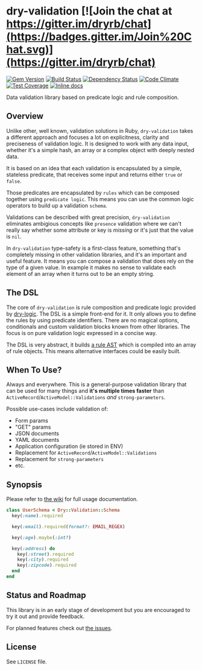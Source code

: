 [gem]: https://rubygems.org/gems/dry-validation
[travis]: https://travis-ci.org/dryrb/dry-validation
[gemnasium]: https://gemnasium.com/dryrb/dry-validation
[codeclimate]: https://codeclimate.com/github/dryrb/dry-validation
[coveralls]: https://coveralls.io/r/dryrb/dry-validation
[inchpages]: http://inch-ci.org/github/dryrb/dry-validation

# dry-validation [![Join the chat at https://gitter.im/dryrb/chat](https://badges.gitter.im/Join%20Chat.svg)](https://gitter.im/dryrb/chat)

[![Gem Version](https://badge.fury.io/rb/dry-validation.svg)][gem]
[![Build Status](https://travis-ci.org/dryrb/dry-validation.svg?branch=master)][travis]
[![Dependency Status](https://gemnasium.com/dryrb/dry-validation.svg)][gemnasium]
[![Code Climate](https://codeclimate.com/github/dryrb/dry-validation/badges/gpa.svg)][codeclimate]
[![Test Coverage](https://codeclimate.com/github/dryrb/dry-validation/badges/coverage.svg)][codeclimate]
[![Inline docs](http://inch-ci.org/github/dryrb/dry-validation.svg?branch=master)][inchpages]

Data validation library based on predicate logic and rule composition.

## Overview

Unlike other, well known, validation solutions in Ruby, `dry-validation` takes
a different approach and focuses a lot on explicitness, clarity and preciseness
of validation logic. It is designed to work with any data input, whether it's a
simple hash, an array or a complex object with deeply nested data.

It is based on an idea that each validation is encapsulated by a simple,
stateless predicate, that receives some input and returns either `true` or `false`.

Those predicates are encapsulated by `rules` which can be composed together using
`predicate logic`. This means you can use the common logic operators to build up
a validation `schema`.

Validations can be described with great precision, `dry-validation` eliminates
ambigious concepts like `presence` validation where we can't really say whether
some attribute or key is *missing* or it's just that the value is `nil`.

In `dry-validation` type-safety is a first-class feature, something that's completely
missing in other validation libraries, and it's an important and useful feature. It
means you can compose a validation that does rely on the type of a given value. In
example it makes no sense to validate each element of an array when it turns out to
be an empty string.

## The DSL

The core of `dry-validation` is rule composition and predicate logic provided by
[dry-logic](https://github.com/dryrb/dry-logic). The DSL is a simple front-end
for it. It only allows you to define the rules by using predicate identifiers.
There are no magical options, conditionals and custom validation blocks known from
other libraries. The focus is on pure validation logic expressed in a concise way.

The DSL is very abstract, it builds [a rule AST](https://github.com/dryrb/dry-validation/wiki/Rule-AST)
which is compiled into an array of rule objects. This means alternative interfaces could
be easily built.

## When To Use?

Always and everywhere. This is a general-purpose validation library that can be used for many things and **it's multiple times faster** than `ActiveRecord`/`ActiveModel::Validations` *and* `strong-parameters`.

Possible use-cases include validation of:

* Form params
* "GET" params
* JSON documents
* YAML documents
* Application configuration (ie stored in ENV)
* Replacement for `ActiveRecord`/`ActiveModel::Validations`
* Replacement for `strong-parameters`
* etc.

## Synopsis

Please refer to [the wiki](https://github.com/dryrb/dry-validation/wiki) for full usage documentation.

``` ruby
class UserSchema < Dry::Validation::Schema
  key(:name).required

  key(:email).required(format?: EMAIL_REGEX)

  key(:age).maybe(:int?)

  key(:address) do
    key(:street).required
    key(:city).required
    key(:zipcode).required
  end
end
```

## Status and Roadmap

This library is in an early stage of development but you are encouraged to
try it out and provide feedback.

For planned features check out [the issues](https://github.com/dryrb/dry-validation/labels/feature).

## License

See `LICENSE` file.
